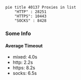 
```mermaid
pie title 40137 Proxies in list
    "HTTP" : 28251
    "HTTPS": 10443
    "SOCKS" : 8428
```

### Some Info
#### Average Timeout

- mixed: 4.0s
- http: 2.2s
- https: 8.2s
- socks: 6.5s